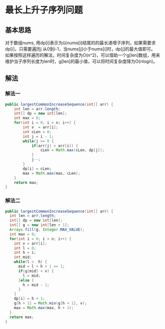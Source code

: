 # 最长上升子序列问题

## 基本思路
对于数组nums, 用dp[i]表示为以nums[i]结尾的的最长递增子序列，如果需要求dp[i]，只需要遍历j 从0到i-1，当nums[j]小于nums[i]时，dp[j]的最大值即可。
如果按照这样遍历的解法，时间复杂度为O(n^2)，可以借助一个g[len]数组，用来维护当子序列长度为len时，g[len]的最小值，可以将时间复杂度降为O(nlogn)。

## 解法

### 解法一
```java
public largestCommonIncreaseSequence(int[] arr) {
    int len = arr.length;
    int[] dp = new int[len];
    int max = 0;
    for(int i = 0; i < n; i++) {
        int v  = arr[i];
        int cLen = 0;
        int j = i - 1;
        while(j >= 0 {
            if(arr[j] < arr[i]) {
                cLen = Math.max(cLen, dp[j]);
            }
            j--;
        }
        dp[i] = cLen;
        max = Math.max(max, cLen);
    }
    return max;
}
```

### 解法二
```java
public largestCommonIncreaseSequence(int[] arr) {
  int len = arr.length;
  int[] dp = new int[len];
  int[] g = new int[len + 1];
  Arrays.fill(g, Integer.MAX_VALUE);
  int max = 0;
  for(int i = 0; i < n; i++) {
    int v = arr[i];
    int l = 0;
    int h = i;
    int mid;
    while(l <  h) {
      mid = l + h + 1 >> 1;
      if(g[mid] < v) {
        l = mid;
      }else {
        h = mid - 1;
      }
    }
    dp[i] = h + 1;
    g[h + 1] = Math.min(g[h + 1], v);
    max = Math.max(max, h + 1);
  }
  return max;
}
```
